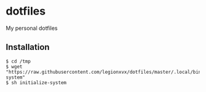 # dotfiles
My personal dotfiles

## Installation
```shell
$ cd /tmp
$ wget "https://raw.githubusercontent.com/legionxvx/dotfiles/master/.local/bin/initialize-system"
$ sh initialize-system
```

